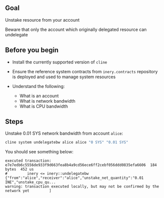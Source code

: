 ## Goal

Unstake resource from your account

Beware that only the account which originally delegated resource can undelegate

## Before you begin

* Install the currently supported version of `cline`

* Ensure the reference system contracts from `inery.contracts` repository is deployed and used to manage system resources

* Understand the following:
  * What is an account
  * What is network bandwidth
  * What is CPU bandwidth

## Steps

Unstake 0.01 SYS network bandwidth from account `alice`:

```sh
cline system undelegatebw alice alice "0 SYS" "0.01 SYS"
```

You should see something below:

```console
executed transaction: e7e7edb6c5556de933f9d663fea8b4a9cd56ece6ff2cebf056ddd0835efa6606  184 bytes  452 us
#         inery <= inery::undelegatebw          {"from":"alice","receiver":"alice","unstake_net_quantity":"0.01 INE","unstake_cpu_qu...
warning: transaction executed locally, but may not be confirmed by the network yet         ]
```
